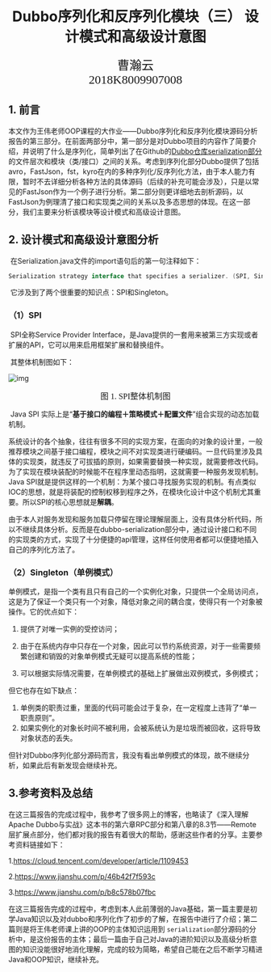 <h1 align = "center">Dubbo序列化和反序列化模块（三） 设计模式和高级设计意图</h1>

<center><font face="黑体" size=5>曹瀚云<br>2018K8009907008</font></center>

## 1. 前言

​	本文作为王伟老师OOP课程的大作业——Dubbo序列化和反序列化模块源码分析报告的第三部分。在前面两部分中，第一部分是对Dubbo项目的内容作了简要介绍，并说明了什么是序列化，简单列出了在Github的[Dubbo仓库serialization部分](https://github.com/apache/dubbo/tree/master/dubbo-serialization/)的文件层次和模块（类/接口）之间的关系。考虑到序列化部分Dubbo提供了包括avro，FastJson，fst，kyro在内的多种序列化/反序列化方法，由于本人能力有限，暂时不去详细分析各种方法的具体源码（后续的补充可能会涉及），只是以常见的FastJson作为一个例子进行分析。第二部分则更详细地去剖析源码，以FastJson为例理清了接口和实现类之间的关系以及多态思想的体现。在这一部分，我们主要来分析该模块等设计模式和高级设计意图。

## 2. 设计模式和高级设计意图分析

​	在Serialization.java文件的import语句后的第一句注释如下：

```java
Serialization strategy interface that specifies a serializer. (SPI, Singleton, ThreadSafe)
```

​	它涉及到了两个很重要的知识点：SPI和Singleton。

### （1）SPI

​	SPI全称Service Provider Interface，是Java提供的一套用来被第三方实现或者扩展的API，它可以用来启用框架扩展和替换组件。

​	其整体机制图如下：

![img](https:////upload-images.jianshu.io/upload_images/5618238-5d8948367cb9b18e.png?imageMogr2/auto-orient/strip|imageView2/2/w/848)

<center><font face="黑体" size=3>图 1. SPI整体机制图 </font></center>

​	Java SPI 实际上是“**基于接口的编程＋策略模式＋配置文件**”组合实现的动态加载机制。

​	系统设计的各个抽象，往往有很多不同的实现方案，在面向的对象的设计里，一般推荐模块之间基于接口编程，模块之间不对实现类进行硬编码。一旦代码里涉及具体的实现类，就违反了可拔插的原则，如果需要替换一种实现，就需要修改代码。为了实现在模块装配的时候能不在程序里动态指明，这就需要一种服务发现机制。
Java SPI就是提供这样的一个机制：为某个接口寻找服务实现的机制。有点类似IOC的思想，就是将装配的控制权移到程序之外，在模块化设计中这个机制尤其重要。所以SPI的核心思想就是**解耦**。

​	由于本人对服务发现和服务加载只停留在理论理解层面上，没有具体分析代码，所以不继续具体分析。反而是在dubbo-serialization部分中，通过设计接口和不同的实现类的方式，实现了十分便捷的api管理，这样任何使用者都可以便捷地插入自己的序列化方法了。

### （2）Singleton（单例模式）

​	单例模式，是指一个类有且只有自己的一个实例化对象，只提供一个全局访问点，这是为了保证一个类只有一个对象，降低对象之间的耦合度，使得只有一个对象被操作。它的优点如下：

1. 提供了对唯一实例的受控访问；

2. 由于在系统内存中只存在一个对象，因此可以节约系统资源，对于一些需要频繁创建和销毁的对象单例模式无疑可以提高系统的性能；

3. 可以根据实际情况需要，在单例模式的基础上扩展做出双例模式，多例模式；

  但它也存在如下缺点：

1. 单例类的职责过重，里面的代码可能会过于复杂，在一定程度上违背了“单一职责原则”。
2. 如果实例化的对象长时间不被利用，会被系统认为是垃圾而被回收，这将导致对象状态的丢失。

​    但针对Dubbo序列化部分源码而言，我没有看出单例模式的体现，故不继续分析，如果此后有新发现会继续补充。

## 3.参考资料及总结

在这三篇报告的完成过程中，我参考了很多网上的博客，也略读了《深入理解Apache Dubbo与实战》这本书的第六章RPC部分和第八章的8.3节——Remote层扩展点部分，他们都对我的报告有着很大的帮助，感谢这些作者的分享。主要参考资料链接如下：

1.https://cloud.tencent.com/developer/article/1109453

2.https://www.jianshu.com/p/46b42f7f593c

3.https://www.jianshu.com/p/b8c578b07fbc

​	在这三篇报告完成的过程中，考虑到本人此前薄弱的Java基础，第一篇主要是初学Java知识以及对dubbo和序列化作了初步的了解，在报告中进行了介绍；第二篇则是将王伟老师课上讲的OOP的主体知识运用到 `serialization`部分源码的分析中，是这份报告的主体；最后一篇由于自己对Java的进阶知识以及高级分析意图的知识没能很好地消化理解，完成的较为简略，希望自己能在之后不断学习精进Java和OOP知识，继续补充。


